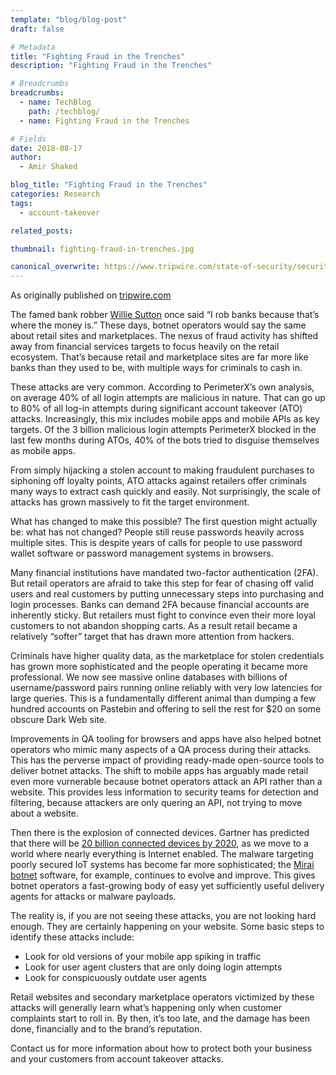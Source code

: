 ```yaml
---
template: "blog/blog-post"
draft: false

# Metadata
title: "Fighting Fraud in the Trenches"
description: "Fighting Fraud in the Trenches"

# Breadcrumbs
breadcrumbs:
  - name: TechBlog
    path: /techblog/
  - name: Fighting Fraud in the Trenches

# Fields
date: 2018-08-17
author:
  - Amir Shaked

blog_title: "Fighting Fraud in the Trenches"
categories: Research
tags:
  - account-takeover

related_posts:

thumbnail: fighting-fraud-in-trenches.jpg

canonical_overwrite: https://www.tripwire.com/state-of-security/security-awareness/events/bsideslv-fraud-trenches/
---
```


As originally published on [tripwire.com](https://www.tripwire.com/state-of-security/security-awareness/events/bsideslv-fraud-trenches/)

The famed bank robber [Willie Sutton](https://www.fbi.gov/history/famous-cases/willie-sutton) once said “I rob banks because that’s where the money is.” These days, botnet operators would say the same about retail sites and marketplaces. The nexus of fraud activity has shifted away from financial services targets to focus heavily on the retail ecosystem. That’s because retail and marketplace sites are far more like banks than they used to be, with multiple ways for criminals to cash in.

These attacks are very common. According to PerimeterX’s own analysis, on average 40% of all login attempts are malicious in nature. That can go up to 80% of all log-in attempts during significant account takeover (ATO) attacks. Increasingly, this mix includes mobile apps and mobile APIs as key targets. Of the 3 billion malicious login attempts PerimeterX blocked in the last few months during ATOs, 40% of the bots tried to disguise themselves as mobile apps.

From simply hijacking a stolen account to making fraudulent purchases to siphoning off loyalty points, ATO attacks against retailers offer criminals many ways to extract cash quickly and easily. Not surprisingly, the scale of attacks has grown massively to fit the target environment.

What has changed to make this possible? The first question might actually be: what has not changed? People still reuse passwords heavily across multiple sites. This is despite years of calls for people to use password wallet software or password management systems in browsers.

Many financial institutions have mandated two-factor authentication (2FA). But retail operators are afraid to take this step for fear of chasing off valid users and real customers by putting unnecessary steps into purchasing and login processes. Banks can demand 2FA because financial accounts are inherently sticky. But retailers must fight to convince even their more loyal customers to not abandon shopping carts. As a result retail became a relatively “softer” target that has drawn more attention from hackers.

Criminals have higher quality data, as the marketplace for stolen credentials has grown more sophisticated and the people operating it became more professional. We now see massive online databases with billions of username/password pairs running online reliably with very low latencies for large queries. This is a fundamentally different animal than dumping a few hundred accounts on Pastebin and offering to sell the rest for \$20 on some obscure Dark Web site.

Improvements in QA tooling for browsers and apps have also helped botnet operators who mimic many aspects of a QA process during their attacks. This has the perverse impact of providing ready-made open-source tools to deliver botnet attacks. The shift to mobile apps has arguably made retail even more vurnerable because botnet operators attack an API rather than a website. This provides less information to security teams for detection and filtering, because attackers are only quering an API, not trying to move about a website.

Then there is the explosion of connected devices. Gartner has predicted that there will be [20 billion connected devices by 2020](https://www.zdnet.com/article/iot-devices-will-outnumber-the-worlds-population-this-year-for-the-first-time/), as we move to a world where nearly everything is Internet enabled. The malware targeting poorly secured IoT systems has become far more sophisticated; the [Mirai botnet](https://www.tripwire.com/state-of-security/latest-security-news/researchers-discover-500000-iot-devices-vulnerable-to-mirai-botnet/) software, for example, continues to evolve and improve. This gives botnet operators a fast-growing body of easy yet sufficiently useful delivery agents for attacks or malware payloads.

The reality is, if you are not seeing these attacks, you are not looking hard enough. They are certainly happening on your website. Some basic steps to identify these attacks include:

- Look for old versions of your mobile app spiking in traffic
- Look for user agent clusters that are only doing login attempts
- Look for conspicuously outdate user agents

Retail websites and secondary marketplace operators victimized by these attacks will generally learn what’s happening only when customer complaints start to roll in. By then, it’s too late, and the damage has been done, financially and to the brand’s reputation.

Contact us for more information about how to protect both your business and your customers from account takeover attacks.
